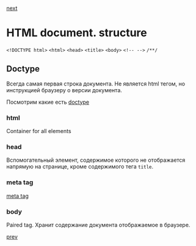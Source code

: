 <a href="07.md">next</a>

<h1>HTML document. structure</h1>

```<!DOCTYPE html>```
```<html>```
```<head>```
```<title>```
```<body>```
```<!-- -->```
```/**/```

<h2>Doctype</h2>
<div>
Всегда самая первая строка документа. Не является html тегом, но инструкцией браузеру о версии документа.

Посмотрим какие есть
<a href="https://www.w3schools.com/tags/tag_doctype.asp">doctype</a>
</div>

<h3>html</h3>
<div>
Container for all elements
</div>

<h3>head</h3>
<div>
Вспомогательный элемент, содержимое которого не отображается напрямую на странице,
кроме содержимого тега <code>title</code>.
</div>

<h3>meta tag</h3>
<div>
<a href="https://developer.mozilla.org/en-US/docs/Web/HTML/Element/meta">meta tag</a>
</div>

<h3>body</h3>
<div>
Paired tag. Хранит содержание документа отображаемое в браузере.
</div>

<a href="05.md">prev</a>
